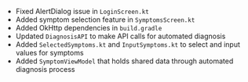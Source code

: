 - Fixed AlertDialog issue in `LoginScreen.kt`
- Added symptom selection feature in `SymptomsScreen.kt`
- Added OkHttp dependencies in `build.gradle`
- Updated `DiagnosisAPI` to make API calls for automated diagnosis
- Added `SelectedSymptoms.kt` and `InputSymptoms.kt` to select and input values for symptoms
- Added `SymptomViewModel` that holds shared data through automated diagnosis process